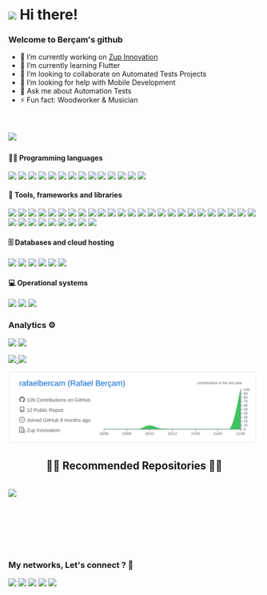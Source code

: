 
<h1 id="home"><img src="https://media.giphy.com/media/hvRJCLFzcasrR4ia7z/giphy.gif" width="30"/> Hi there! </h1>

### Welcome to Berçam's github 

- 🔭 I’m currently working on [Zup Innovation](https://github.com/ZupIT)
- 🌱 I’m currently learning Flutter
- 👯 I’m looking to collaborate on Automated Tests Projects
- 🤔 I’m looking for help with Mobile Development
- 💬 Ask me about Automation Tests
- ⚡ Fun fact: Woodworker & Musician
<h1><img src="https://media.giphy.com/media/l1KVb2dUcmuGG4tby/giphy.gif" width="350" height: 400px/></h1>


#### 👨‍💻 Programming languages

<p>
    <a href="#home"><img src=https://img.shields.io/badge/Shell%20-%23525252.svg?style=flat&logo=gnu-bash&"></a>
    <a href="#home"><img src=https://img.shields.io/badge/-Java%20-%23525252.svg?style=flat&logo=Java&logoColor=white&"></a>
    <a href="#home"><img src=https://img.shields.io/badge/-JavaScript%20-%23525252.svg?style=flat&logo=JavaScript&logoColor=yellow&"></a>
    <a href="#home"><img src=https://img.shields.io/badge/-TypeScript%20-%23525252.svg?style=flat&logo=TypeScript&logoColor=blue&"></a>
    <a href="#home"><img src=https://img.shields.io/badge/-React%20-%23525252.svg?style=flat&logo=React&logoColor=blue&"></a>
    <a href="#home"><img src=https://img.shields.io/badge/-Ruby%20-%23525252.svg?style=flat&logo=Ruby&logoColor=red&"></a>
    <a href="#home"><img src=https://img.shields.io/badge/-Golang%20-%23525252.svg?style=flat&logo=go&"></a>
    <a href="#home"><img src=https://img.shields.io/badge/-Kotlin%20-%23525252.svg?style=flat&logo=kotlin&"></a>
    <a href="#home"><img src=https://img.shields.io/badge/-Markdown%20-%23525252.svg?style=flat&logo=markdown&"></a>
    <a href="#home"><img src=https://img.shields.io/badge/-Dart%20-%23525252.svg?style=flat&logo=Dart&logoColor=blue&"></a>
    <a href="#home"><img src=https://img.shields.io/badge/-Nodejs%20-%23525252.svg?style=flat&logo=node.js&"></a>
    <a href="#home"><img src=https://img.shields.io/badge/-Python%20-%23525252.svg?style=flat&logo=Python&"></a>
    <a href="#home"><img src=https://img.shields.io/badge/-Clojure%20-%23525252.svg?style=flat&logo=Clojure&"></a>
    <a href="#home"><img src=https://img.shields.io/badge/SQL%20-%23525252.svg?style=flat&logo=amazon-dynamodb&"></a>
</p>


#### 🧰 Tools, frameworks and libraries

<p>
    <a href="#home"><img src=https://img.shields.io/badge/-Flutter%20-%23525252.svg?style=flat&logo=Flutter&logoColor=blue&"></a>
    <a href="#home"><img src=https://img.shields.io/badge/-RSpec%20-%23525252.svg?style=flat&logo=ruby&logoColor=red&"></a>
    <a href="#home"><img src=https://img.shields.io/badge/-RubyMine%20-%23525252.svg?style=flat&logo=JetBrains&logoColor=red&"></a>
    <a href="#home"><img src=https://img.shields.io/badge/-Chai%20-%23525252.svg?style=flat&logo=Chai&logoColor=red&"></a>
    <a href="#home"><img src=https://img.shields.io/badge/-Mocha%20-%23525252.svg?style=flat&logo=Mocha&"></a>
    <a href="#home"><img src=https://img.shields.io/badge/-Jest%20-%23525252.svg?style=flat&logo=Jest&logoColor=pink&"></a>
    <a href="#home"><img src=https://img.shields.io/badge/-Babel%20-%23525252.svg?style=flat&logo=Babel&"></a>
    <a href="#home"><img src=https://img.shields.io/badge/-Espresso%20-%23525252.svg?style=flat&logo=android&logoColor=green&"></a>
    <a href="#home"><img src=https://img.shields.io/badge/-XCUITest%20-%23525252.svg?style=flat&logo=apple&"></a>
    <a href="#home"><img src=https://img.shields.io/badge/-JUnit%20-%23525252.svg?style=flat&logo=cachet&"></a>
    <a href="#home"><img src=https://img.shields.io/badge/-Electron%20-%23525252.svg?style=flat&logo=Electron&"></a>
    <a href="#home"><img src=https://img.shields.io/badge/-Docker%20-%23525252.svg?style=flat&logo=docker&"></a>
    <a href="#home"><img src=https://img.shields.io/badge/-Spring%20-%23525252.svg?style=flat&logo=spring&logoColor=green&"></a>
    <a href="#home"><img src=https://img.shields.io/badge/-Maven%20-%23525252.svg?style=flat&logo=apache-maven&logoColor=ffb9b4&"></a>
    <a href="#home"><img src=https://img.shields.io/badge/-Gradle%20-%23525252.svg?style=flat&logo=Gradle&"></a>
    <a href="#home"><img src=https://img.shields.io/badge/-Kafka%20-%23525252.svg?style=flat&logo=apache-kafka&"></a>
    <a href="#home"><img src=https://img.shields.io/badge/-Cucumber%20-%23525252.svg?style=flat&logo=cucumber&"></a>
    <a href="#home"><img src=https://img.shields.io/badge/-Selenium%20-%23525252.svg?style=flat&logo=selenium&"></a>
    <a href="#home"><img src=https://img.shields.io/badge/-Git%20-%23525252.svg?style=flat&logo=git&"></a>
    <a href="#home"><img src=https://img.shields.io/badge/-Gitlab%20-%23525252.svg?style=flat&logo=Gitlab&"></a>
    <a href="#home"><img src=https://img.shields.io/badge/-GitHub%20-%23525252.svg?style=flat&logo=github&"></a>
    <a href="#home"><img src=https://img.shields.io/badge/GitHub%20Actions%20%20-%23525252.svg?style=flat&logo=github-actions&logoColor=white&"></a>
    <a href="#home"><img src=https://img.shields.io/badge/CircleCI%20-%23525252.svg?style=flat&logo=circleci&logoColor=white&"></a>
    <a href="#home"><img src=https://img.shields.io/badge/Jenkins%20-%23525252.svg?style=flat&logo=Jenkins&"></a>
    <a href="#home"><img src=https://img.shields.io/badge/-Visual%20Studio%20Code%20-%23525252.svg?style=flat&logo=visual-studio-code&logoColor=007ACC&"></a>
    <a href="#home"><img src=https://img.shields.io/badge/-IntelliJ%20-%23525252.svg?style=flat&logo=jetbrains&"></a>
    <a href="#home"><img src=https://img.shields.io/badge/-Postman%20-%23525252.svg?style=flat&logo=postman&"></a>
    <a href="#home"><img src=https://img.shields.io/badge/-Cypress%20-%23525252.svg?style=flat&logo=cypress&"></a>
    <a href="#home"><img src=https://img.shields.io/badge/-Puppeteer%20-%23525252.svg?style=flat&logo=Puppeteer&logoColor=white&"></a>
    <a href="#home"><img src=https://img.shields.io/badge/-Playwright%20-%23525252.svg?style=flat&logo=node.js&logoColor=green&"></a>
    <a href="#home"><img src=https://img.shields.io/badge/-PyCharm%20-%23525252.svg?style=flat&logo=Pycharm&logoColor=green&"></a>
    <a href="#home"><img src=https://img.shields.io/badge/-AndroidStudio%20-%23525252.svg?style=flat&logo=android-studio&"></a>
    <a href="#home"><img src=https://img.shields.io/badge/-Appium%20-%23525252.svg?style=flat&logo=selenium&logoColor=purple&"></a>
    <a href="#home"><img src=https://img.shields.io/badge/-WebdriverIO%20-%23525252.svg?style=flat&logo=WebdriverIO&"></a>
</p>


#### 🗄️ Databases and cloud hosting

<p>
  <a href="#home"><img src=https://img.shields.io/badge/-MySQL%20-%23525252.svg?style=flat&logo=mysql&logoColor=white&"></a>
  <a href="#home"><img src=https://img.shields.io/badge/-PostgreSQL%20-%23525252.svg?style=flat&logo=postgresql&"></a>
  <a href="#home"><img src=https://img.shields.io/badge/Heroku%20-%23525252.svg?style=flat&logo=Heroku&logoColor=purple&"></a>
  <a href="#home"><img src=https://img.shields.io/badge/MongoDB%20-%23525252.svg?style=flat&logo=MongoDB&"></a>
  <a href="#home"><img src=https://img.shields.io/badge/Oracle%20-%23525252.svg?style=flat&logo=Oracle&logoColor=red&"></a>
  <a href="#home"><img src=https://img.shields.io/badge/Redis%20-%23525252.svg?style=flat&logo=Redis&"></a>
</p>

#### 💻 Operational systems

<p>
  <a href="#home"><img src=https://img.shields.io/badge/-Linux%20-%23525252.svg?style=flat&logo=linux&logoColor=white&"></a>
  <a href="#home"><img src=https://img.shields.io/badge/-MacOS%20-%23525252.svg?style=flat&logo=apple&"></a>
  <a href="#home"><img src=https://img.shields.io/badge/-Windows%20-%23525252.svg?style=flat&logo=Windows&"></a>
</p>


### Analytics ⚙️
  
<p align="left">
  <img height="180em" src="https://github-readme-streak-stats.herokuapp.com/?user=rafaelbercam" />
  <img height="180em" src="https://user-images.githubusercontent.com/22433243/121538215-faa36d80-c9da-11eb-9dce-0def2d07ff62.gif" />
</p>  
  
<p align="left">
<a href="https://github.com/rafaelbercam">
  <img height="180em" src="https://github-readme-stats.vercel.app/api/?username=rafaelbercam&count_private=true&show_icons=true"/>
  <img height="180em" src="https://github-readme-stats.vercel.app/api/top-langs/?username=rafaelbercam&layout=compact&langs_count=8&hide=HCL"/>
</a>
</p>



[![](https://raw.githubusercontent.com/rafaelbercam/profile-summary-cards/master/profile-summary-card-output/github/0-profile-details.svg)](https://github.com/vn7n24fzkq/github-profile-summary-cards)



<h2 align="center">👨‍💻 Recommended Repositories 👨‍💻</h2>
<br>
<div width="100%" align="center">
  <a align="left" href="https://github.com/rafaelbercam/boilerplates" title="Boilerplates"><img align="left" height="115" src="https://github-readme-stats.vercel.app/api/pin/?username=rafaelbercam&repo=Boilerplates&theme=react&border_color=61dafb&border_radius=10"></a>
</div>
<br/>
<br></br><br></br><br></br>

### My networks, Let's connect ? 🤝

<p align="left">
<a href="https://www.linkedin.com/in/rafaelbercam/"><img src="https://img.shields.io/badge/-rafaelbercam-0077B5?style=flat&logo=Linkedin&logoColor=white"/></a>
<a href="https://twitter.com/rbercam"><img src="https://img.shields.io/badge/-@rbercam-%231DA1F2?style=flat&logo=twitter&logoColor=white"/></a>
<a href="https://medium.com/@faelbercam"><img src="https://img.shields.io/badge/-@faelbercam-%2312100E?style=flat&logo=medium&logoColor=white"/></a>
<a href="https://dev.to/rafaelbercam"><img src="https://img.shields.io/badge/-rafaelbercam-%2312100E?style=flat&logo=dev.to&logoColor=white"/></a>
<a href="mailto:faelbercam@gmail.com"><img src="https://img.shields.io/badge/-faelbercam@gmail.com-D14836?style=flat&logo=Gmail&logoColor=white"/></a>
</p>

